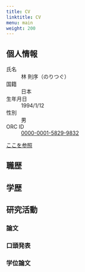 ```yaml
---
title: CV
linktitle: CV
menu: main
weight: 200
---
```

## 個人情報
<dl>
    <dt>氏名</dt>
    <dd>林 則序（のりつぐ）</dd>
    <dt>国籍</dt>
    <dd>日本</dd>
    <dt>生年月日</dt>
    <dd>1994/1/12</dd>
    <dt>性別</dt>
    <dd>男</dd>
    <dt>ORC ID</dd>
    <dd><a href="https://orcid.org/0000-0001-5829-9832">0000-0001-5829-9832</a></dd>
</dl>

[ここを参照](https://github.com/aslemen/academic-works)

## 職歴

## 学歴

## 研究活動
### 論文
### 口頭発表
### 学位論文

